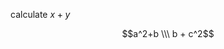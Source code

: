 <script>
MathJax = {
  tex: {
    tags: 'all'  // should be 'ams', 'none', or 'all'
    inlineMath: [              /* start/end delimiter pairs for in-line math */
    ['$','$'],
    ['\\(','\\)']
    ],
    displayMath: [             /* start/end delimiter pairs for display math */
      ['$$', '$$'],
      ['\\[', '\\]']
    ]
  }
};
</script>
<script id="MathJax-script" async src="https://cdn.jsdelivr.net/npm/mathjax@3/es5/tex-chtml.js"></script>

calculate $x+y$

$$a^2+b \\\ b + c^2$$

